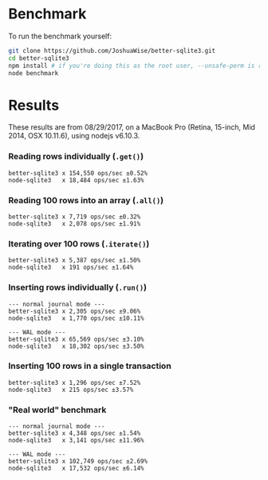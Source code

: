 # Benchmark

To run the benchmark yourself:

```bash
git clone https://github.com/JoshuaWise/better-sqlite3.git
cd better-sqlite3
npm install # if you're doing this as the root user, --unsafe-perm is required
node benchmark
```

# Results

These results are from 08/29/2017, on a MacBook Pro (Retina, 15-inch, Mid 2014, OSX 10.11.6), using nodejs v6.10.3.

### Reading rows individually (`.get()`)

```
better-sqlite3 x 154,550 ops/sec ±0.52%
node-sqlite3   x 18,484 ops/sec ±1.63%
```

### Reading 100 rows into an array (`.all()`)

```
better-sqlite3 x 7,719 ops/sec ±0.32%
node-sqlite3   x 2,078 ops/sec ±1.91%
```

### Iterating over 100 rows (`.iterate()`)

```
better-sqlite3 x 5,387 ops/sec ±1.50%
node-sqlite3   x 191 ops/sec ±1.64%
```

### Inserting rows individually (`.run()`)

```
--- normal journal mode ---
better-sqlite3 x 2,305 ops/sec ±9.06%
node-sqlite3   x 1,770 ops/sec ±10.11%

--- WAL mode ---
better-sqlite3 x 65,569 ops/sec ±3.10%
node-sqlite3   x 18,302 ops/sec ±3.50%
```

### Inserting 100 rows in a single transaction

```
better-sqlite3 x 1,296 ops/sec ±7.52%
node-sqlite3   x 215 ops/sec ±3.57%
```

### "Real world" benchmark

```
--- normal journal mode ---
better-sqlite3 x 4,348 ops/sec ±1.54%
node-sqlite3   x 3,141 ops/sec ±11.96%

--- WAL mode ---
better-sqlite3 x 102,749 ops/sec ±2.69%
node-sqlite3   x 17,532 ops/sec ±6.14%
```
